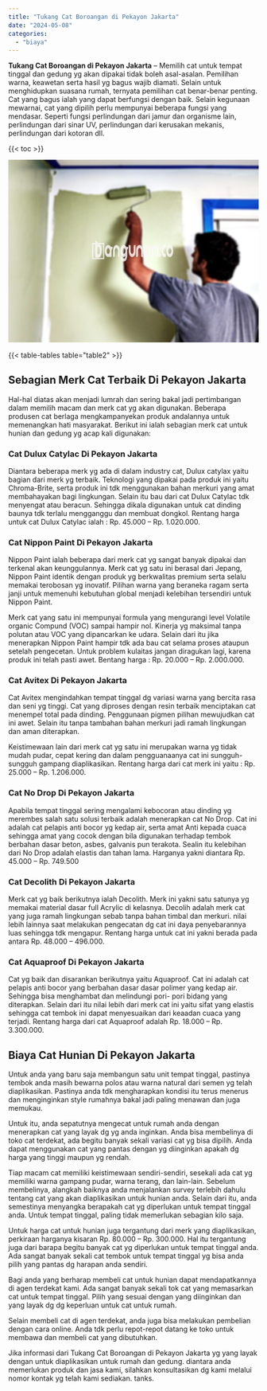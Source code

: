 ```yaml
---
title: "Tukang Cat Boroangan di Pekayon Jakarta"
date: "2024-05-08"
categories: 
  - "biaya"
---
```


**Tukang Cat Boroangan di Pekayon Jakarta** – Memilih cat untuk tempat tinggal dan gedung yg akan dipakai tidak boleh asal-asalan. Pemilihan warna, keawetan serta hasil yg bagus wajib diamati. Selain untuk menghidupkan suasana rumah, ternyata pemilihan cat benar-benar penting. Cat yang bagus ialah yang dapat berfungsi dengan baik. Selain kegunaan mewarnai, cat yang dipilih perlu mempunyai beberapa fungsi yang mendasar. Seperti fungsi perlindungan dari jamur dan organisme lain, perlindungan dari sinar UV, perlindungan dari kerusakan mekanis, perlindungan dari kotoran dll.

{{< toc >}}

![Tukang Cat Boroangan di Pekayon Jakarta](/images/jasa-cat-murah18.png)

{{< table-tables table="table2" >}}

## Sebagian Merk Cat Terbaik Di Pekayon Jakarta

Hal-hal diatas akan menjadi lumrah dan sering bakal jadi pertimbangan dalam memilih macam dan merk cat yg akan digunakan. Beberapa produsen cat berlaga mengkampanyekan produk andalannya untuk memenangkan hati masyarakat. Berikut ini ialah sebagian merk cat untuk hunian dan gedung yg acap kali digunakan:

### Cat Dulux Catylac Di Pekayon Jakarta

Diantara beberapa merk yg ada di dalam industry cat, Dulux catylax yaitu bagian dari merk yg terbaik. Teknologi yang dipakai pada produk ini yaitu Chroma-Brite, serta produk ini tdk menggunakan bahan merkuri yang amat membahayakan bagi lingkungan. Selain itu bau dari cat Dulux Catylac tdk menyengat atau beracun. Sehingga dikala digunakan untuk cat dinding baunya tdk terlalu mengganggu dan membuat dongkol. Rentang harga untuk cat Dulux Catylac ialah : Rp. 45.000 – Rp. 1.020.000.

### Cat Nippon Paint Di Pekayon Jakarta

Nippon Paint ialah beberapa dari merk cat yg sangat banyak dipakai dan terkenal akan keunggulannya. Merk cat yg satu ini berasal dari Jepang, Nippon Paint identik dengan produk yg berkwalitas premium serta selalu memakai terobosan yg inovatif. Pilihan warna yang beraneka ragam serta janji untuk memenuhi kebutuhan global menjadi kelebihan tersendiri untuk Nippon Paint.

Merk cat yang satu ini mempunyai formula yang mengurangi level Volatile organic Compund (VOC) sampai hampir nol. Kinerja yg maksimal tanpa polutan atau VOC yang dipancarkan ke udara. Selain dari itu jika menerapkan Nippon Paint hampir tdk ada bau cat selama proses ataupun setelah pengecetan. Untuk problem kulaitas jangan diragukan lagi, karena produk ini telah pasti awet. Bentang harga : Rp. 20.000 – Rp. 2.000.000.

### Cat Avitex Di Pekayon Jakarta

Cat Avitex mengindahkan tempat tinggal dg variasi warna yang bercita rasa dan seni yg tinggi. Cat yang diproses dengan resin terbaik menciptakan cat menempel total pada dinding. Penggunaan pigmen pilihan mewujudkan cat ini awet. Selain itu tanpa tambahan bahan merkuri jadi ramah lingkungan dan aman diterapkan.

Keistimewaan lain dari merk cat yg satu ini merupakan warna yg tidak mudah pudar, cepat kering dan dalam pengguanaanya cat ini sungguh-sungguh gampang diaplikasikan. Rentang harga dari cat merk ini yaitu : Rp. 25.000 – Rp. 1.206.000.

### Cat No Drop Di Pekayon Jakarta

Apabila tempat tinggal sering mengalami kebocoran atau dinding yg merembes salah satu solusi terbaik adalah menerapkan cat No Drop. Cat ini adalah cat pelapis anti bocor yg kedap air, serta amat Anti kepada cuaca sehingga amat yang cocok dengan bila digunakan terhadap tembok berbahan dasar beton, asbes, galvanis pun terakota. Sealin itu kelebihan dari No Drop adalah elastis dan tahan lama. Harganya yakni diantara Rp. 45.000 – Rp. 749.500

### Cat Decolith Di Pekayon Jakarta

Merk cat yg baik berikutnya ialah Decolith. Merk ini yakni satu satunya yg memakai material dasar full Acrylic di kelasnya. Decolih adalah merk cat yang juga ramah lingkungan sebab tanpa bahan timbal dan merkuri. nilai lebih lainnya saat melakukan pengecatan dg cat ini daya penyebarannya luas sehingga tdk mengapur. Rentang harga untuk cat ini yakni berada pada antara Rp. 48.000 – 496.000.

### Cat Aquaproof Di Pekayon Jakarta

Cat yg baik dan disarankan berikutnya yaitu Aquaproof. Cat ini adalah cat pelapis anti bocor yang berbahan dasar dasar polimer yang kedap air. Sehingga bisa menghambat dan melindungi pori- pori bidang yang diterapkan. Selain dari itu nilai lebih dari merk cat ini yaitu sifat yang elastis sehingga cat tembok ini dapat menyesuaikan dari keaadan cuaca yang terjadi. Rentang harga dari cat Aquaproof adalah Rp. 18.000 – Rp. 3.300.000.

## Biaya Cat Hunian Di Pekayon Jakarta

Untuk anda yang baru saja membangun satu unit tempat tinggal, pastinya tembok anda masih bewarna polos atau warna natural dari semen yg telah diaplikasikan. Pastinya anda tdk mengharapkan kondisi itu terus menerus dan menginginkan style rumahnya bakal jadi paling menawan dan juga memukau.

Untuk itu, anda sepatutnya mengecat untuk rumah anda dengan menerapkan cat yang layak dg yg anda inginkan. Anda bisa membelinya di toko cat terdekat, ada begitu banyak sekali variasi cat yg bisa dipilih. Anda dapat menggunakan cat yang pantas dengan yg diinginkan apakah dg harga yang tinggi maupun yg rendah.

Tiap macam cat memiliki keistimewaan sendiri-sendiri, sesekali ada cat yg memiliki warna gampang pudar, warna terang, dan lain-lain. Sebelum membelinya, alangkah baiknya anda menjalankan survey terlebih dahulu tentang cat yang akan diaplikasikan untuk hunian anda. Selain dari itu, anda semestinya menyangka berapakah cat yg diperlukan untuk tempat tinggal anda. Untuk tempat tinggal, paling tidak memerlukan sebagian kilo saja.

Untuk harga cat untuk hunian juga tergantung dari merk yang diaplikasikan, perkiraan harganya kisaran Rp. 80.000 – Rp. 300.000. Hal itu tergantung juga dari barapa begitu banyak cat yg diperlukan untuk tempat tinggal anda. Ada sangat banyak sekali cat tembok untuk tempat tinggal yg bisa anda pilih yang pantas dg harapan anda sendiri.

Bagi anda yang berharap membeli cat untuk hunian dapat mendapatkannya di agen terdekat kami. Ada sangat banyak sekali tok cat yang memasarkan cat untuk tempat tinggal. Pilih yang sesuai dengan yang diinginkan dan yang layak dg dg keperluan untuk cat untuk rumah.

Selain membeli cat di agen terdekat, anda juga bisa melakukan pembelian dengan cara online. Anda tdk perlu repot-repot datang ke toko untuk membawa dan membeli cat yang dibutuhkan.

Jika informasi dari Tukang Cat Boroangan di Pekayon Jakarta yg yang layak dengan untuk diaplikasikan untuk rumah dan gedung. diantara anda memerlukan produk dan jasa kami, silahkan konsultasikan dg kami melalui nomor kontak yg telah kami sediakan. tanks.
